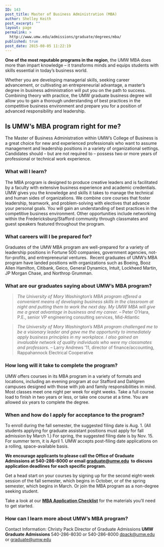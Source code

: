 ```yaml
---
ID: 143
post_title: Master of Business Administration (MBA)
author: Shelley Keith
post_excerpt: ""
layout: page
permalink: >
  http://www.umw.edu/admissions/graduate/degrees/mba/
published: true
post_date: 2015-08-05 11:22:19
---
```

<strong>One of the most reputable programs in the region</strong>, the UMW MBA does more than impart knowledge – it transforms minds and equips students with skills essential in today’s business world.

Whether you are developing managerial skills, seeking career advancement, or cultivating an entrepreneurial advantage, a master’s degree in business administration will put you on the path to success. Combining theory with practice, the UMW graduate business degree will allow you to gain a thorough understanding of best practices in the competitive business environment and prepare you for a position of advanced responsibility and leadership.
<h2>Is UMW’s MBA program right for me?</h2>
The Master of Business Administration within UMW’s College of Business is a great choice for new and experienced professionals who want to assume management and leadership positions in a variety of organizational settings. Candidates should – but are not required to – possess two or more years of professional or technical work experience.
<h3><strong>What will I learn?</strong></h3>
The MBA program is designed to produce creative leaders and is facilitated by a faculty with extensive business experience and academic credentials. UMW gives you the knowledge and skills it takes to manage the technical and human sides of organizations. We combine core courses that foster leadership, teamwork, and problem-solving with electives that advance your personal goals. You will gain an understanding of best practices in the competitive business environment. Other opportunities include networking within the Fredericksburg/Stafford community through classmates and guest speakers featured throughout the program.
<h3><strong>What careers will I be prepared for?</strong></h3>
Graduates of the UMW MBA program are well-prepared for a variety of leadership positions in Fortune 500 companies, government agencies, not-for-profits, and entrepreneurial ventures.  Recent graduates of UMW’s MBA program have landed positions with organizations such as Boeing, Booz Allen Hamilton, Citibank, Geico, General Dynamics, Intuit, Lockheed Martin, JP Morgan Chase, and Northrop Grumman.
<h3><strong>What are our graduates saying about UMW’s MBA program?</strong></h3>
<blockquote><em>The University of Mary Washington’s MBA program offered a convenient means of developing business skills in the classroom at night and putting them to work the next day. My UMW MBA will give me a great advantage in business and my career.
</em>– Peter O’Hara, P.E., senior VP engineering consulting services, Mid-Atlantic</blockquote>
<blockquote><em>The University of Mary Washington’s MBA program challenged me to be a visionary leader and gave me the opportunity to immediately apply business principles in my workplace. I also gained an invaluable network of quality individuals who were my classmates and professors.
</em>– Larry Andrews ’11, director of finance/accounting, Rappahannock Electrical Cooperative</blockquote>
<h3><strong>How long will it take to complete the program?</strong></h3>
UMW offers courses in its MBA program in a variety of formats and locations, including an evening program at our Stafford and Dahlgren campuses designed with those with job and family responsibilities in mind. Most classes meet one night per week for eight weeks. Take a full course load to finish in two years or less, or take one course at a time. You are allowed six years to complete the degree.
<h3><strong>When and how do I apply for acceptance to the program?</strong></h3>
To enroll during the fall semester, the suggested filing date is Aug. 1. (All students applying for graduate assistant positions must apply for fall admission by March 1.) For spring, the suggested filing date is by Nov. 15. For summer term, it is April 1. UMW accepts post-filing date applications on a rolling, space-available basis.

<strong>We encourage applicants to please call the Office of Graduate Admissions at 540-286-8000 or email </strong><a href="mailto:graduate@umw.edu"><strong>graduate@umw.edu</strong></a><strong>  to discuss application deadlines for each specific program. </strong>

Get a head start on your courses by signing up for the second eight-week session of the fall semester, which begins in October, or of the spring semester, which begins in March. Or join the MBA program as a non-degree seeking student.

Take a look at our <a href="http://www.umw.edu/admissions/graduate/degrees/mba/mba-checklist/"><strong>MBA Application Checklist</strong></a> for the materials you’ll need to get started.
<h3><strong>How can I learn more about UMW’s MBA program?</strong></h3>
Contact Information:
Christy Pack
Director of Graduate Admissions
<strong>UMW Graduate Admissions
</strong>540-286-8030 or 540-286-8000
<a href="mailto:dpack@umw.edu">dpack@umw.edu</a> or <a href="mailto:graduate@umw.edu">graduate@umw.edu</a>